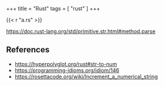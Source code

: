 +++
title = "Rust"
tags = [ "rust" ]
+++

{{< r "a.rs" >}}

<https://doc.rust-lang.org/std/primitive.str.html#method.parse>

## References

- <https://hyperpolyglot.org/rust#str-to-num>
- <https://programming-idioms.org/idiom/146>
- <https://rosettacode.org/wiki/Increment_a_numerical_string>
